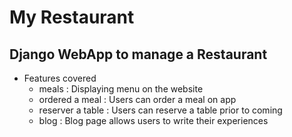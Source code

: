 # My Restaurant

## Django WebApp to manage a Restaurant

- Features covered
    - meals : Displaying menu on the website
    - ordered a meal : Users can order a meal on app
    - reserver a table : Users can reserve a table prior to coming
    - blog : Blog page allows users to write their experiences 



